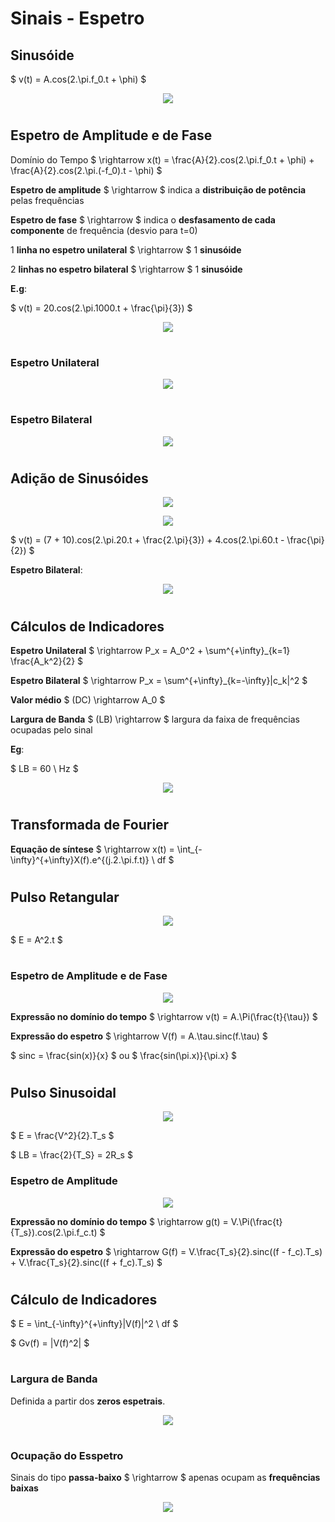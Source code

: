 # __Sinais - Espetro__

## __Sinusóide__

$ v(t) = A.cos(2.\pi.f_0.t + \phi) $

<div align=center> 

![](imgs/Sinusóide.png)

</div>

#

## __Espetro de Amplitude e de Fase__

Domínio do Tempo $ \rightarrow x(t) = \frac{A}{2}.cos(2.\pi.f_0.t + \phi) + \frac{A}{2}.cos(2.\pi.(-f_0).t - \phi) $

__Espetro de amplitude__ $ \rightarrow $ indica a __distribuição de potência__ pelas frequências

__Espetro de fase__ $ \rightarrow $ indica o __desfasamento de cada componente__ de frequência (desvio para t=0)

1 __linha no espetro unilateral__ $ \rightarrow $ 1 __sinusóide__

2 __linhas no espetro bilateral__ $ \rightarrow $ 1 __sinusóide__

__E.g__:

$ v(t) = 20.cos(2.\pi.1000.t + \frac{\pi}{3}) $

<div align=center> 

![](imgs/Espetro-Sinusóide-Exemplo.png)

</div>

#

### __Espetro Unilateral__

<div align=center> 

![](imgs/Espetro-Unilateral.png)

</div>

#

### __Espetro Bilateral__

<div align=center> 

![](imgs/Espetro-Bilateral.png)

</div>

#

## __Adição de Sinusóides__

<div align=center> 

![](imgs/Exemplo-Sinusóide.png)

</div>

<div align=center> 

![](imgs/Adição-de-Sinusóides.png)

</div>

$ v(t) = (7 + 10).cos(2.\pi.20.t + \frac{2.\pi}{3}) + 4.cos(2.\pi.60.t - \frac{\pi}{2}) $

__Espetro Bilateral__:

<div align=center> 

![](imgs/Adição-de-Sinusóides-Espetro-Bilateral.png)

</div>

#

## __Cálculos de Indicadores__

__Espetro Unilateral__ $ \rightarrow P_x = A_0^2 + \sum^{+\infty}_{k=1} \frac{A_k^2}{2} $

__Espetro Bilateral__ $ \rightarrow P_x = \sum^{+\infty}_{k=-\infty}|c_k|^2 $

__Valor médio__ $ (DC) \rightarrow A_0 $

__Largura de Banda__ $ (LB) \rightarrow $ largura da faixa de frequências ocupadas pelo sinal

__Eg__:

$ LB = 60 \ Hz $

<div align=center> 

![](imgs/Cálculo-de-Indicadores.png)

</div>

#

## __Transformada de Fourier__

__Equação de síntese__ $ \rightarrow x(t) = \int_{-\infty}^{+\infty}X(f).e^{(j.2.\pi.f.t)} \ df $

#

## __Pulso Retangular__

<div align=center> 

![](imgs/Pulso-Retangular.png)

</div>

$ E = A^2.t $

#

### __Espetro de Amplitude e de Fase__

<div align=center> 

![](imgs/Pulso-Retangular-Espetros.png)

</div>

__Expressão no domínio do tempo__ $ \rightarrow v(t) = A.\Pi(\frac{t}{\tau}) $

__Expressão do espetro__ $ \rightarrow V(f) = A.\tau.sinc(f.\tau) $

$ sinc = \frac{sin(x)}{x} $ ou $ \frac{sin(\pi.x)}{\pi.x} $

#

## __Pulso Sinusoidal__

<div align=center> 

![](imgs/Pulso-Sinusoidal.png)

</div>

$ E = \frac{V^2}{2}.T_s $

$ LB = \frac{2}{T_S} = 2R_s $

### __Espetro de Amplitude__

<div align=center> 

![](imgs/Pulso-Sinusoidal-Espetro.png)

</div>

__Expressão no domínio do tempo__ $ \rightarrow g(t) = V.\Pi(\frac{t}{T_s}).cos(2.\pi.f_c.t) $

__Expressão do espetro__ $ \rightarrow G(f) = V.\frac{T_s}{2}.sinc((f - f_c).T_s) + V.\frac{T_s}{2}.sinc((f + f_c).T_s) $

#

## __Cálculo de Indicadores__

$ E = \int_{-\infty}^{+\infty}|V(f)|^2 \ df $

$ Gv(f) = |V(f)^2| $

#

### __Largura de Banda__

Definida a partir dos __zeros espetrais__.

<div align=center> 

![](imgs/Largura-de-Banda.png)

</div>

#

### __Ocupação do Esspetro__

Sinais do tipo __passa-baixo__ $ \rightarrow $ apenas ocupam as __frequências baixas__

<div align=center> 

![](imgs/Ocupação-do-Espetro.png)

</div>

